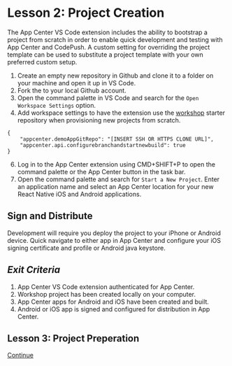 # Lesson 2: Project Creation
The App Center VS Code extension includes the ability to bootstrap a project from scratch in order to enable quick development and testing with App Center and CodePush. A custom setting for overriding the project template can be used to substitute a project template with your own preferred custom setup.

1. Create an empty new repository in Github and clone it to a folder on your machine and open it up in VS Code.
3. Fork the  to your local Github account.
4. Open the command palette in VS Code and search for the `Open Workspace Settings` option.
5. Add workspace settings to have the extension use the [workshop](https://github.com/pniko/chain-react-2018) starter repository when provisioning new projects from scratch.
```
{
    "appcenter.demoAppGitRepo": "[INSERT SSH OR HTTPS CLONE URL]",
    "appcenter.api.configurebranchandstartnewbuild": true
}
```
6. Log in to the App Center extension using CMD+SHIFT+P to open the command palette or the App Center button in the task bar.
7. Open the command palette and search for `Start a New Project`. Enter an application name and select an App Center location for your new React Native iOS and Android applications.

## Sign and Distribute
Development will require you deploy the project to your iPhone or Android device. Quick navigate to either app in App Center and configure your iOS signing certificate and profile or Android java keystore.

## _Exit Criteria_
1. App Center VS Code extension authenticated for App Center.
2. Workshop project has been created locally on your computer.
3. App Center apps for Android and iOS have been created and built.
4. Android or iOS app is signed and configured for distribution in App Center.

## Lesson 3: Project Preperation
[Continue](./3.md)